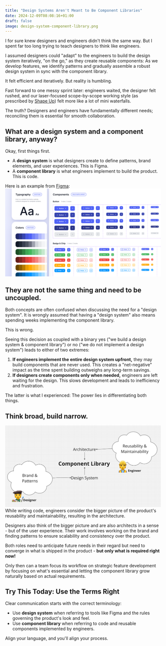 ```yaml
---
title: "Design Systems Aren't Meant to Be Component Libraries"
date: 2024-12-09T08:08:16+01:00
draft: false
image: design-system-component-library.png
---
```


I for sure knew designers and engineers didn't think the same way. But I spent far too long trying to teach designers to think like engineers.

I assumed designers could "adapt" to the engineers to build the design system iteratively, "on the go," as they create reusable components: As we develop features, we identify patterns and gradually assemble a robust design system in sync with the component library.

It felt efficient and iteratively. But reality is humbling.

Fast forward to one messy sprint later: engineers waited, the designer felt rushed, and our laser-focused scope-by-scope working style (as prescribed by [Shape Up](https://basecamp.com/shapeup)) felt more like a lot of mini waterfalls.

The truth? Designers and engineers have fundamentally different needs; reconciling them is essential for smooth collaboration.

## What are a design system and a component library, anyway?

Okay, first things first.

- A **design system** is what designers create to define patterns, brand elements, and user experiences. This is Figma.
- A **component library** is what engineers implement to build the product. This is code.

Here is an example from [Figma](https://www.figma.com/community/file/1267195373409722424):
![](figma.png)

## They are not the same thing and need to be uncoupled.

Both concepts are often confused when discussing the need for a "design system". It is wrongly assumed that having a "design system" also means spending weeks implementing the component library.

This is wrong.

Seeing this decision as coupled with a binary yes ("we build a design system & component library") or no ("we do not implement a design system") leads to either of two extremes:

1. **If engineers implement the entire design system upfront,** they may build components that are never used. This creates a "net-negative" impact as the time spent building outweighs any long-term savings.
2. **If designers create components only when needed,** engineers are left waiting for the design. This slows development and leads to inefficiency and frustration.

The latter is what I experienced: The power lies in differentiating both things.

## Think broad, build narrow.
![](design-system-component-library.png)
While writing code, engineers consider the bigger picture of the product's reusability and maintainability, resulting in the architecture.

Designers also think of the bigger picture and are also architects in a sense - but of the user experience. Their work involves working on the brand and finding patterns to ensure scalability and consistency over the product.

Both roles need to anticipate future needs in their regard but need to converge in what is shipped in the product - **but only what is required right now!**

Only then can a team focus its workflow on strategic feature development by focusing on what's essential and letting the component library grow naturally based on actual requirements.

## Try This Today: Use the Terms Right

Clear communication starts with the correct terminology:

- Use **design system** when referring to tools like Figma and the rules governing the product's look and feel.
- Use **component library** when referring to code and reusable components implemented by engineers.

Align your language, and you'll align your process.

